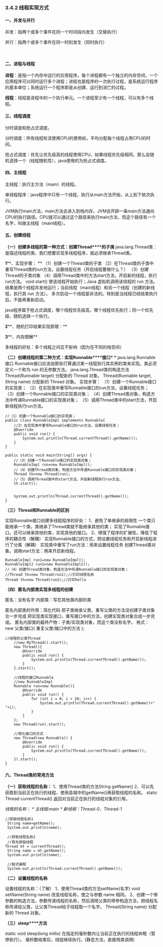 ### 3.4.2 线程实现方式

#### 一、并发与并行

并发：指两个或多个事件在同一个时间段内发生（交替执行）

并行：指两个或多个事件在同一时刻发生（同时执行）

​                               

 

#### 二、进程与线程

**进程**：是指一个内存中运行的应用程序。每个进程都有一个独立的内存空间，一个应用程序可以同时运行多个进程；进程也是程序的一次执行过程，是系统运行程序的基本单位；系统运行一个程序即是从创建、运行到消亡的过程。

**线程**：线程是进程中的一个执行单元。一个进程至少有一个线程，可以有多个线程。

 

 

 

#### 三、线程调度

分时调度和抢占式调度。

分时调度：所有线程轮流使用CPU的使用权，平均分配每个线程占用CPU的时间。

抢占式调度：优先让优先级高的线程使用CPU，如果线程优先级相同，那么会随机选择一个（线程随机性），java使用的为抢占式调度。

 

#### 四、主线程

主线程：执行主方法（main）的线程。
 
 单线程程序：java程序中只有一个线程，执行从main方法开始，从上到下依次执行。
 
 JVM执行main方法，main方法会进入到栈内存，JVM会开辟一条main方法通向CPU的执行路径。CPU就可以通过这个路径来执行main方法，而这个路径有一个名字，叫做主线程（main线程）。

 

 

#### 五、创建线程

**（一）创建多线程的第一种方式：创建Thread****的子类**
 java.lang.Thread类：是描述线程的类，我们想要实现多线程程序，就必须继承Thread类。
 
 **1****、实现步骤：
** （1）创建一个Thread类的子类
 （2）在Thread类的子类中重写Thread类的run方法，设置线程任务（开启线程要做什么？）
 （3）创建Thread的子类对象
 （4）调用Thread类中的方法start方法，开启新的线程，执行run方法。
   void start() 使该线程开始执行；Java 虚拟机调用该线程的 run 方法。
   结果是两个线程并发地运行；当前线程（main线程）和另一个线程（创建的新线程，执行其 run 方法）。
   多次启动一个线程是非法的。特别是当线程已经结束执行后，不能再重新启动。
 
 java程序属于抢占式调度，哪个线程优先级高，哪个线程优先执行；同一个优先级，随机选择一个执行。

 

**2****、随机打印结果实现原理：**

 

**3****、内存图解**

多线程的好处：多个线程之间互不影响（因为在不同的栈空间）

 

 

**（二）创建线程的第二种方式：实现Runnable****接口\*
\*** java.lang.Runnable接口
   Runnable接口应该由那些打算通过某一线程执行其实例的类来实现。类必须定义一个称为 run 的无参数方法。
 java.lang.Thread类的构造方法
   Thread(Runnable target) 分配新的 Thread 对象。
   Thread(Runnable target, String name) 分配新的 Thread 对象。
 实现步骤：
 （1）创建一个Runnable接口的实现类；
 （2）在实现类中重写Runnable接口的run方法，设置线程任务；
 （3）创建一个Runnable接口的实现类对象；
 （4）创建Thread类对象，构造方法中传递Runnable接口的实现类对象；
 （5）调用Thread类中的start方法，开启新线程执行run方法。

```
//（1）创建一个Runnable接口的实现类；
public class RunnableImpl implements Runnable{
    //2）在实现类中重写Runnable接口的run方法，设置线程任务；
    @Override
    public void run() {
        System.out.println(Thread.currentThread().getName());
    }
}
```

 

```
public static void main(String[] args) {
    //（3）创建一个Runnable接口的实现类对象；
    RunnableImpl run=new RunnableImpl();
    //（4）创建Thread类对象，构造方法中传递Runnable接口的实现类对象；
    Thread th=new Thread(run);
    //（5）调用Thread类中的start方法，开启新线程执行run方法。
    th.start();


    System.out.println(Thread.currentThread().getName());
}
```

 

**（三）Thread****和Runnable****的区别**

实现Runnable接口创建多线程程序的好处：
 1、避免了单继承的局限性
   一个类只能继承一个类，类继承了Thread类就不能继承其他的类；
   实现了Runnable接口，还可以继承其他的类，实现其他的接口。
 2、增强了程序的扩展性，降低了程序的耦合性（解耦）
   实现Runnable接口的方式，把设置线程任务和开启新线程进行了分离（解耦）
   实现类中重写了run方法：用来设置线程任务
   创建Thread类对象。调用start方法：用来开启新线程。

 

```
RunnableImpl run1=new RunnableImpl();
RunnableImpl2 run2=new RunnableImpl2();
//（4）创建Thread类对象，构造方法中传递Runnable接口的实现类对象；
//Thread th=new Thread(run1);//打印线程名称
Thread th=new Thread(run2);//打印hello
```

 

**（四）匿名内部类实现多线程的创建**

匿名：没有名字
 内部类：写在其他类内部的类
 
 匿名内部类的作用：简化代码
   把子类继承父类，重写父类的方法没创建子类对象合一步完成
   把实现类实现接口，重写接口中的方法，创建实现类对象合成一步完成。
 匿名内部类的最终产物：子类/实现类对象，而这个类没有名字。
 格式：
 new 父类/接口{
   重复父类/接口中的方法
 };

 

```
//线程的父类Thread
    //new MyThread().start();
    new Thread(){
        @Override
        public void run() {
            System.out.println(Thread.currentThread().getName());
        }
    }.start();

    //线程的接口Runnable
    //new RunnableImpl
    Runnable run=new Runnable(){
        @Override
        public void run() {
            for (int i = 0; i < 20; i++) {
                System.out.println(Thread.currentThread().getName()+" "+i);
            }
        }
    };
    new Thread(run).start();

    //简化接口的方式
    new Thread(new Runnable() {
        @Override
        public void run() {
            System.out.println(Thread.currentThread().getName());
        }
    }).start();
}
```

 

 

#### 六、Thread类的常用方法

**（一）获取线程的名称：**
 1、使用Thread类的方法String getName()
 2、可以先获取到当前正在执行的线程，使用县城中的getName()再获取线程的名称。
 static Thread currentThread() 返回对当前正在执行的线程对象的引用。

*线程的名称：
\*   *主线程:main
\*   *新线程：Thread-0**，Thread-1*

 

```
//获取线程名称1
 String name=getName();
 System.out.println(name);

 //获取线程名称2
 //首先获取线程
Thread mt = currentThread();       
 String name = mt.getName();
 System.out.println(name);

 //链式编程
 System.out.println(Thread.currentThread().getName());
```

 

**（二）设置线程的名称**

设置线程的名称：（了解）
 1、使用Thread类的方法setName(名字)
 void setName(String name) 改变线程名称，使之与参数 name 相同。
 2、创建一个带参数的构造方法，参数传递线程的名称，然后调用父类的带参构造方法，把线程名称传递给父类，让父类Thread给子线程取一个名字。
 Thread(String name) 分配新的 Thread 对象。

 

**（三）sleep****方法**

static void sleep(long millis) 在指定的毫秒数内让当前正在执行的线程休眠（暂停执行）。
 毫秒数结束后，线程继续执行。(静态方法，直接用类调用)

 